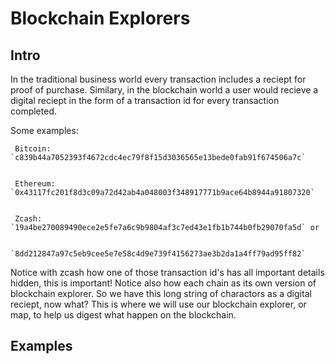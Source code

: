# Blockchain Explorers

## Intro

In the traditional business world every transaction includes a reciept for proof of purchase. Similary, in the blockchain world a user would recieve a digital reciept in the form of a transaction id for every transaction completed.

  Some examples:
  
     Bitcoin: `c839b44a7052393f4672cdc4ec79f8f15d3036565e13bede0fab91f674506a7c`
    
    
     Ethereum: `0x43117fc201f8d3c09a72d42ab4a048003f348917771b9ace64b8944a91807320`
    
    
     Zcash: `19a4be270089490ece2e5fe7a6c9b9804af3c7ed43e1fb1b744b0fb29070fa5d` or 
    
              `8dd212847a97c5eb9cee5e7e58c4d9e739f4156273ae3b2da1a4ff79ad95ff82`

Notice with zcash how one of those transaction id's has all important details hidden, this is important! Notice also how each chain as its own version of blockchain explorer. So we have this long string of charactors as a digital reciept, now what? This is where we will use our blockchain explorer, or map, to help us digest what happen on the blockchain.

## Examples

